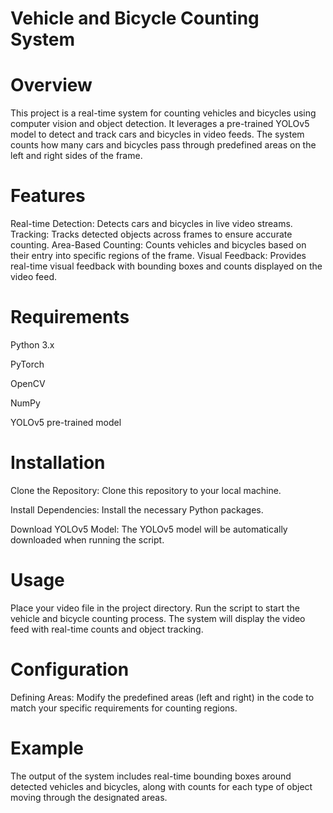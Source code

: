 

# Vehicle and Bicycle Counting System

# Overview

This project is a real-time system for counting vehicles and bicycles using computer vision and object detection. It leverages a pre-trained YOLOv5 model to detect and track cars and bicycles in video feeds. The system counts how many cars and bicycles pass through predefined areas on the left and right sides of the frame.

# Features
Real-time Detection: Detects cars and bicycles in live video streams.
Tracking: Tracks detected objects across frames to ensure accurate counting.
Area-Based Counting: Counts vehicles and bicycles based on their entry into specific regions of the frame.
Visual Feedback: Provides real-time visual feedback with bounding boxes and counts displayed on the video feed.

# Requirements
Python 3.x

PyTorch

OpenCV

NumPy

YOLOv5 pre-trained model

# Installation

Clone the Repository:
Clone this repository to your local machine.

Install Dependencies:
Install the necessary Python packages.

Download YOLOv5 Model:
The YOLOv5 model will be automatically downloaded when running the script.

# Usage
Place your video file in the project directory.
Run the script to start the vehicle and bicycle counting process.
The system will display the video feed with real-time counts and object tracking.

# Configuration
Defining Areas: Modify the predefined areas (left and right) in the code to match your specific requirements for counting regions.

# Example
The output of the system includes real-time bounding boxes around detected vehicles and bicycles, along with counts for each type of object moving through the designated areas.
